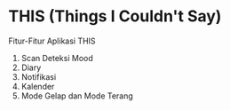 # THIS (Things I Couldn't Say)

Fitur-Fitur Aplikasi THIS
1. Scan Deteksi Mood
2. Diary
3. Notifikasi
4. Kalender
5. Mode Gelap dan Mode Terang
